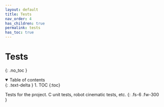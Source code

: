 ```yaml
---
layout: default
title: Tests
nav_order: 4
has_children: true
permalink: tests
has_toc: true
---
```


# Tests
{: .no_toc }

<details open markdown="block">
  <summary>
    Table of contents
  </summary>
  {: .text-delta }
1. TOC
{:toc}
</details>


Tests for the project. C unit tests, robot cinematic tests, etc.
{: .fs-6 .fw-300 }
